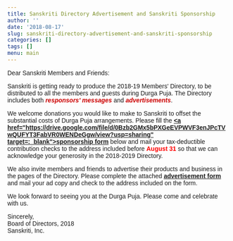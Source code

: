 ```yaml
---
title: Sanskriti Directory Advertisement and Sanskriti Sponsorship
author: ''
date: '2018-08-17'
slug: sanskriti-directory-advertisement-and-sanskriti-sponsorship
categories: []
tags: []
menu: main
---
```

<div style="font-family:Charter,sans-serif;">

Dear Sanskriti Members and Friends:  <p/>

Sanskriti is getting ready to produce the 2018-19 Members' Directory, to be distributed to all the members and guests during Durga Puja. The Directory includes both 
<font style="font-weight:bold;font-style:italic;color:#cc0000;">responsors' messages</font> and 
<font style="font-weight:bold;font-style:italic;color:#cc0000;">advertisements</font>.<p/>

We welcome donations you would like to make to Sanskriti to offset the substantial costs of Durga Puja arrangements. Please fill the 
<b><u><a href="https://drive.google.com/file/d/0Bzb2GMx5bPXGeEVPWVF3enJPcTVwQUFYT3FabVR0WENDeGgw/view?usp=sharing" target=:_blank">sponsorship form</a></u></b> below and mail your tax-deductible contribution checks to the address included before <font style="font-weight:bold;color:red;">August 31</font> so that we can acknowledge your generosity in the 2018-2019 Directory. <p/>


We also invite members and friends to advertise their products and business in the pages of the Directory. Please complete the attached 
<b><u><a href="https://drive.google.com/file/d/0Bzb2GMx5bPXGSFFXdDRvNFhvNkVBVllkNGRHLVFfb0Z2WWRR/view?usp=sharing" target="_blank">advertisement form</a></u></b> and mail your ad copy and 
check to the address included on the form.
<p/>
We look forward to seeing you at the Durga Puja. Please come and celebrate with us.

<p/>
Sincerely,  <br/>
Board of Directors, 2018  <br/>
Sanskriti, Inc.

</div>

